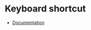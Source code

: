 # Keyboard shortcut
- [Documentation](https://docs.microsoft.com/en-us/visualstudio/ide/default-keyboard-shortcuts-in-visual-studio?view=vs-2019)